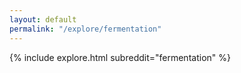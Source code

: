 ```yaml
---
layout: default
permalink: "/explore/fermentation"
---
```


<link rel="stylesheet" type="text/css" href="/static/css/explore.css">
{% include explore.html subreddit="fermentation" %}
